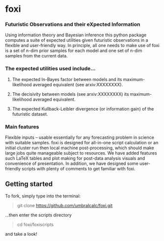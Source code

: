 # foxi

### Futuristic Observations and their eXpected Information

Using information theory and Bayesian inference this python package computes a suite of expected utilities given futuristic observations in a flexible and user-friendly way. In principle, all one needs to make use of foxi is a set of n-dim prior samples for each model and one set of n-dim samples from the current data.

### The expected utilities used include...

1. The expected ln-Bayes factor between models and its maximum-likelihood averaged equivalent (see arxiv:XXXXXXXX).

2. The decisivity between models (see arxiv:XXXXXXXX) its maximum-likelihood averaged equivalent.

3. The expected Kullback-Leibler divergence (or information gain) of the futuristic dataset.

### Main features

Flexible inputs – usable essentially for any forecasting problem in science with suitable samples. foxi is designed for all-in-one script calculation or an initial cluster run then local machine post-processing, which should make large jobs quite manageable subject to resources. We have added features such LaTeX tables and plot making for post-data analysis visuals and convenience of presentation. In addition, we have designed some user-friendly scripts with plenty of comments to get familiar with foxi.

## Getting started

To fork, simply type into the terminal:
>
> git clone https://github.com/umbralcalc/foxi.git 
>
...then enter the scripts directory
>
> cd foxi/foxiscripts
>
and take a look!
